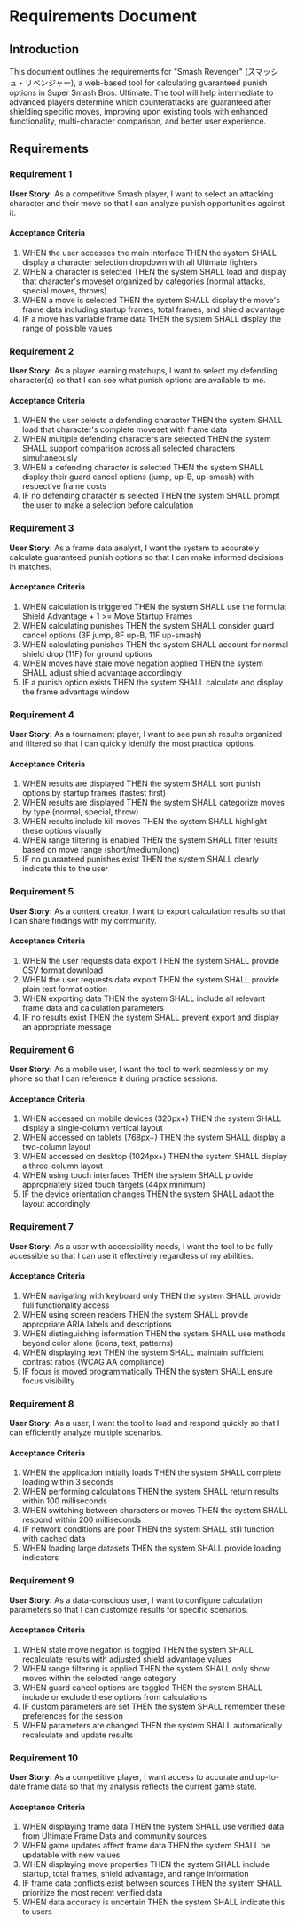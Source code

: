# Requirements Document

## Introduction

This document outlines the requirements for "Smash Revenger" (スマッシュ・リベンジャー), a web-based tool for calculating guaranteed punish options in Super Smash Bros. Ultimate. The tool will help intermediate to advanced players determine which counterattacks are guaranteed after shielding specific moves, improving upon existing tools with enhanced functionality, multi-character comparison, and better user experience.

## Requirements

### Requirement 1

**User Story:** As a competitive Smash player, I want to select an attacking character and their move so that I can analyze punish opportunities against it.

#### Acceptance Criteria

1. WHEN the user accesses the main interface THEN the system SHALL display a character selection dropdown with all Ultimate fighters
2. WHEN a character is selected THEN the system SHALL load and display that character's moveset organized by categories (normal attacks, special moves, throws)
3. WHEN a move is selected THEN the system SHALL display the move's frame data including startup frames, total frames, and shield advantage
4. IF a move has variable frame data THEN the system SHALL display the range of possible values

### Requirement 2

**User Story:** As a player learning matchups, I want to select my defending character(s) so that I can see what punish options are available to me.

#### Acceptance Criteria

1. WHEN the user selects a defending character THEN the system SHALL load that character's complete moveset with frame data
2. WHEN multiple defending characters are selected THEN the system SHALL support comparison across all selected characters simultaneously
3. WHEN a defending character is selected THEN the system SHALL display their guard cancel options (jump, up-B, up-smash) with respective frame costs
4. IF no defending character is selected THEN the system SHALL prompt the user to make a selection before calculation

### Requirement 3

**User Story:** As a frame data analyst, I want the system to accurately calculate guaranteed punish options so that I can make informed decisions in matches.

#### Acceptance Criteria

1. WHEN calculation is triggered THEN the system SHALL use the formula: Shield Advantage + 1 >= Move Startup Frames
2. WHEN calculating punishes THEN the system SHALL consider guard cancel options (3F jump, 8F up-B, 11F up-smash)
3. WHEN calculating punishes THEN the system SHALL account for normal shield drop (11F) for ground options
4. WHEN moves have stale move negation applied THEN the system SHALL adjust shield advantage accordingly
5. IF a punish option exists THEN the system SHALL calculate and display the frame advantage window

### Requirement 4

**User Story:** As a tournament player, I want to see punish results organized and filtered so that I can quickly identify the most practical options.

#### Acceptance Criteria

1. WHEN results are displayed THEN the system SHALL sort punish options by startup frames (fastest first)
2. WHEN results are displayed THEN the system SHALL categorize moves by type (normal, special, throw)
3. WHEN results include kill moves THEN the system SHALL highlight these options visually
4. WHEN range filtering is enabled THEN the system SHALL filter results based on move range (short/medium/long)
5. IF no guaranteed punishes exist THEN the system SHALL clearly indicate this to the user

### Requirement 5

**User Story:** As a content creator, I want to export calculation results so that I can share findings with my community.

#### Acceptance Criteria

1. WHEN the user requests data export THEN the system SHALL provide CSV format download
2. WHEN the user requests data export THEN the system SHALL provide plain text format option
3. WHEN exporting data THEN the system SHALL include all relevant frame data and calculation parameters
4. IF no results exist THEN the system SHALL prevent export and display an appropriate message

### Requirement 6

**User Story:** As a mobile user, I want the tool to work seamlessly on my phone so that I can reference it during practice sessions.

#### Acceptance Criteria

1. WHEN accessed on mobile devices (320px+) THEN the system SHALL display a single-column vertical layout
2. WHEN accessed on tablets (768px+) THEN the system SHALL display a two-column layout
3. WHEN accessed on desktop (1024px+) THEN the system SHALL display a three-column layout
4. WHEN using touch interfaces THEN the system SHALL provide appropriately sized touch targets (44px minimum)
5. IF the device orientation changes THEN the system SHALL adapt the layout accordingly

### Requirement 7

**User Story:** As a user with accessibility needs, I want the tool to be fully accessible so that I can use it effectively regardless of my abilities.

#### Acceptance Criteria

1. WHEN navigating with keyboard only THEN the system SHALL provide full functionality access
2. WHEN using screen readers THEN the system SHALL provide appropriate ARIA labels and descriptions
3. WHEN distinguishing information THEN the system SHALL use methods beyond color alone (icons, text, patterns)
4. WHEN displaying text THEN the system SHALL maintain sufficient contrast ratios (WCAG AA compliance)
5. IF focus is moved programmatically THEN the system SHALL ensure focus visibility

### Requirement 8

**User Story:** As a user, I want the tool to load and respond quickly so that I can efficiently analyze multiple scenarios.

#### Acceptance Criteria

1. WHEN the application initially loads THEN the system SHALL complete loading within 3 seconds
2. WHEN performing calculations THEN the system SHALL return results within 100 milliseconds
3. WHEN switching between characters or moves THEN the system SHALL respond within 200 milliseconds
4. IF network conditions are poor THEN the system SHALL still function with cached data
5. WHEN loading large datasets THEN the system SHALL provide loading indicators

### Requirement 9

**User Story:** As a data-conscious user, I want to configure calculation parameters so that I can customize results for specific scenarios.

#### Acceptance Criteria

1. WHEN stale move negation is toggled THEN the system SHALL recalculate results with adjusted shield advantage values
2. WHEN range filtering is applied THEN the system SHALL only show moves within the selected range category
3. WHEN guard cancel options are toggled THEN the system SHALL include or exclude these options from calculations
4. IF custom parameters are set THEN the system SHALL remember these preferences for the session
5. WHEN parameters are changed THEN the system SHALL automatically recalculate and update results

### Requirement 10

**User Story:** As a competitive player, I want access to accurate and up-to-date frame data so that my analysis reflects the current game state.

#### Acceptance Criteria

1. WHEN displaying frame data THEN the system SHALL use verified data from Ultimate Frame Data and community sources
2. WHEN game updates affect frame data THEN the system SHALL be updatable with new values
3. WHEN displaying move properties THEN the system SHALL include startup, total frames, shield advantage, and range information
4. IF frame data conflicts exist between sources THEN the system SHALL prioritize the most recent verified data
5. WHEN data accuracy is uncertain THEN the system SHALL indicate this to users